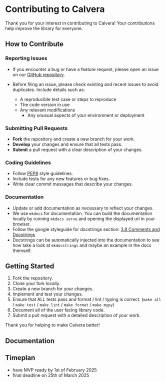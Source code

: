 # Contributing to Calvera

Thank you for your interest in contributing to Calvera! Your contributions help improve the library for everyone.

## How to Contribute

### Reporting Issues
- If you encounter a bug or have a feature request, please open an issue on our [GitHub repository](https://github.com/neural-bandits/calvera/issues).

- Before filing an issue, please check existing and recent issues to avoid duplicates. Include details such as:
  - A reproducible test case or steps to reproduce
  - The code version in use
  - Any relevant modifications
	- Any unusual aspects of your environment or deployment

### Submitting Pull Requests
- **Fork** the repository and create a new branch for your work.
- **Develop** your changes and ensure that all tests pass.
- **Submit** a pull request with a clear description of your changes.

### Coding Guidelines
- Follow [PEP8](https://www.python.org/dev/peps/pep-0008/) style guidelines.
- Include tests for any new features or bug fixes.
- Write clear commit messages that describe your changes.

### Documentation
- Update or add documentation as necessary to reflect your changes.
- We use `mkdocs` for documentation. You can build the documentation locally by running `mkdocs serve` and opening the displayed url in your browser.
- Follow the google styleguide for docstrings section: [3.8 Comments and Docstrings](https://google.github.io/styleguide/pyguide.html#38-comments-and-docstrings)
- Docstrings can be automatically injected into the documentation to see how take a look at `mkdocstrings` and maybe an example in the docs themself.


## Getting Started

1. Fork the repository.
2. Clone your fork locally.
3. Create a new branch for your changes.
4. Implement and test your changes.
5. Ensure that ALL tests pass and format / lint / typing is correct. (`make all` / `make test` / `make lint` / `make format` / `make mypy`)
6. Document all of the user facing library code. 
7. Submit a pull request with a detailed description of your work.

Thank you for helping to make Calvera better!

## Documentation



## Timeplan
- have MVP ready by 1st of February 2025
- final deadline on 25th of March 2025
